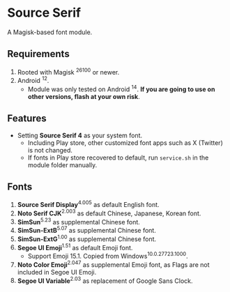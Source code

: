 # Source Serif
A Magisk-based font module.
## Requirements
1. Rooted with Magisk <sup>26100</sup> or newer.
2. Android <sup>12</sup>.
    * Module was only tested on Android <sup>14</sup>. **If you are going to use on other versions, flash at your own risk**.
## Features
* Setting **Source Serif 4** as your system font.
    * Including Play store, other customized font apps such as X (Twitter) is not changed.
    * If fonts in Play store recovered to default, run `service.sh` in the module folder manually.
## Fonts
1. **Source Serif Display**<sup>4.005</sup> as default English font.
2.  **Noto Serif CJK**<sup>2.003</sup> as default Chinese, Japanese, Korean font.
3. **SimSun**<sup>5.23</sup> as supplemental Chinese font.
4. **SimSun-ExtB**<sup>5.07</sup> as supplemental Chinese font.
5. **SimSun-ExtG**<sup>1.00</sup> as supplemental Chinese font.
6. **Segoe UI Emoji**<sup>1.51</sup> as default Emoji font.
   * Support Emoji 15.1. Copied from Windows<sup>10.0.27723.1000</sup>.
7. **Noto Color Emoji**<sup>2.047</sup> as supplemental  Emoji font, as Flags are not included in Segoe UI Emoji.
8. **Segoe UI Variable**<sup>2.03</sup> as replacement of Google Sans Clock.
